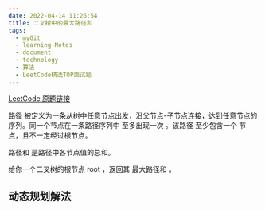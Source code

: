 ```yaml
---
date: 2022-04-14 11:26:54
title: 二叉树中的最大路径和
tags:
  - myGit
  - learning-Notes
  - document
  - technology
  - 算法
  - LeetCode精选TOP面试题
---
```


[LeetCode 原题链接](https://leetcode-cn.com/problems/binary-tree-maximum-path-sum/)

路径 被定义为一条从树中任意节点出发，沿父节点-子节点连接，达到任意节点的序列。同一个节点在一条路径序列中 至多出现一次 。该路径 至少包含一个 节点，且不一定经过根节点。

路径和 是路径中各节点值的总和。

给你一个二叉树的根节点 root ，返回其 最大路径和 。

## 动态规划解法
